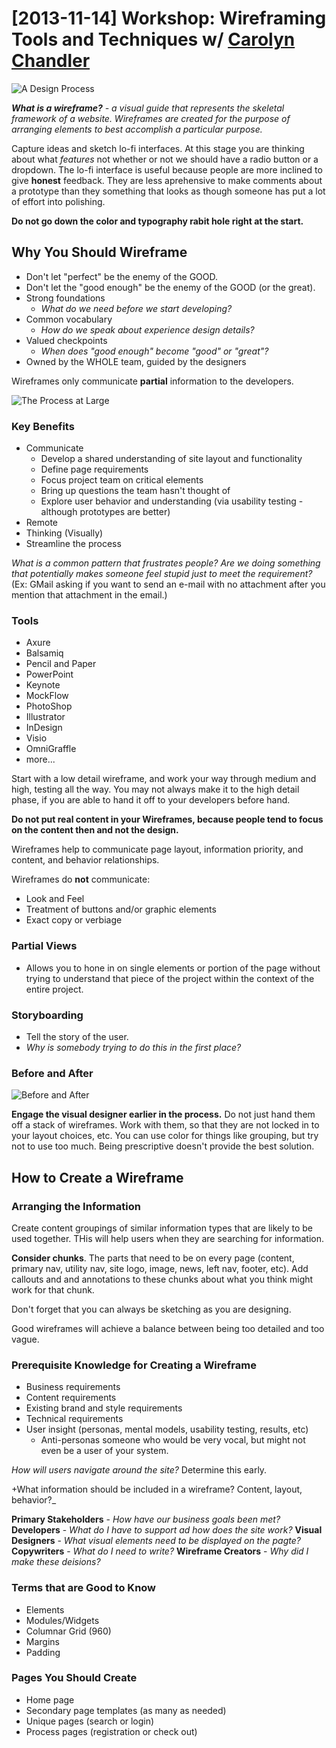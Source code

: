 # [2013-11-14] Workshop: Wireframing Tools and Techniques w/ [Carolyn Chandler](https://twitter.com/chanan)

![A Design Process](https://storage.googleapis.com/eklhad-web-public/images/a_design_process.png)

_**What is a wireframe?** - a visual guide that represents the skeletal framework of a website. Wireframes are created for the purpose of arranging elements to best accomplish a particular purpose._

Capture ideas and sketch lo-fi interfaces. At this stage you are thinking about what _features_ not whether or not we should have a radio button or a dropdown. The lo-fi interface is useful because people are more inclined to give **honest** feedback. They are less aprehensive to make comments about a prototype than they something that looks as though someone has put a lot of effort into polishing.

**Do not go down the color and typography rabit hole right at the start.**

## Why You Should Wireframe

- Don't let "perfect" be the enemy of the GOOD.
- Don't let the "good enough" be the enemy of the GOOD (or the great).
- Strong foundations
  - _What do we need before we start developing?_
- Common vocabulary
  - _How do we speak about experience design details?_
- Valued checkpoints
  - _When does "good enough" become "good" or "great"?_
- Owned by the WHOLE team, guided by the designers

Wireframes only communicate **partial** information to the developers.

![The Process at Large](https://storage.googleapis.com/eklhad-web-public/images/the_process_at_large.gif)

### Key Benefits

- Communicate
  - Develop a shared understanding of site layout and functionality
  - Define page requirements
  - Focus project team on critical elements
  - Bring up questions the team hasn't thought of
  - Explore user behavior and understanding (via usability testing - although prototypes are better)
- Remote
- Thinking (Visually)
- Streamline the process

_What is a common pattern that frustrates people? Are we doing something that potentially makes someone feel stupid just to meet the requirement?_ (Ex: GMail asking if you want to send an e-mail with no attachment after you mention that attachment in the email.)

### Tools

- Axure
- Balsamiq
- Pencil and Paper
- PowerPoint
- Keynote
- MockFlow
- PhotoShop
- Illustrator
- InDesign
- Visio
- OmniGraffle
- more...

Start with a low detail wireframe, and work your way through medium and high, testing all the way. You may not always make it to the high detail phase, if you are able to hand it off to your developers before hand.

**Do not put real content in your Wireframes, because people tend to focus on the content then and not the design.**

Wireframes help to communicate page layout, information priority, and content, and behavior relationships.

Wireframes do **not** communicate:

- Look and Feel
- Treatment of buttons and/or graphic elements
- Exact copy or verbiage

### Partial Views

- Allows you to hone in on single elements or portion of the page without trying to understand that piece of the project within the context of the entire project.

### Storyboarding

- Tell the story of the user.
- _Why is somebody trying to do this in the first place?_

### Before and After

![Before and After](https://storage.googleapis.com/eklhad-web-public/images/before_and_after.jpeg)

**Engage the visual designer earlier in the process.** Do not just hand them off a stack of wireframes. Work with them, so that they are not locked in to your layout choices, etc. You can use color for things like grouping, but try not to use too much. Being prescriptive doesn't provide the best solution.

## How to Create a Wireframe

### Arranging the Information

Create content groupings of similar information types that are likely to be used together. THis will help users when they are searching for information.

**Consider chunks**. The parts that need to be on every page (content, primary nav, utility nav, site logo, image, news, left nav, footer, etc). Add callouts and and annotations to these chunks about what you think might work for that chunk.

Don't forget that you can always be sketching as you are designing.

Good wireframes will achieve a balance between being too detailed and too vague.

### Prerequisite Knowledge for Creating a Wireframe

- Business requirements
- Content requirements
- Existing brand and style requirements
- Technical requirements
- User insight (personas, mental models, usability testing, results, etc)
  - Anti-personas someone who would be very vocal, but might not even be a user of your system.

_How will users navigate around the site?_ Determine this early.

+What information should be included in a wireframe? Content, layout, behavior?_

**Primary Stakeholders** - _How have our business goals been met?_
**Developers** - _What do I have to support ad how does the site work?_
**Visual Designers** - _What visual elements need to be displayed on the pagte?_
**Copywriters** - _What do I need to write?_
**Wireframe Creators** - _Why did I make these deisions?_

### Terms that are Good to Know

- Elements
- Modules/Widgets
- Columnar Grid (960)
- Margins
- Padding

### Pages You Should Create

- Home page
- Secondary page templates (as many as needed)
- Unique pages (search or login)
- Process pages (registration or check out)
